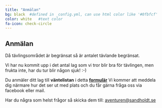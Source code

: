```yaml
---
title: "Anmälan"
bg: black  #defined in _config.yml, can use html color like '#0fbfcf'
color: white   #text color
fa-icon: check-circle
---
```

  
## Anmälan

Då tävlingsområdet är begränsat så är antalet tävlande begränsat.

Vi har nu kommit upp i det antal lag som vi tror blir bra för tävlingen, 
men frukta inte, har du tur blir någon sjuk! :-)

Du anmäler ditt lag till **väntelistan** i detta **[formulär](http://goo.gl/forms/1v99zN6GKu)**
Vi kommer att meddela dig närmare hur det ser ut med plats och du får gärna fråga oss via facebook eller mail.

Har du några som helst frågor så skicka dem till: 
<a href="mailto:aventuren@sandholdt.se">aventuren@sandholdt.se</a>
